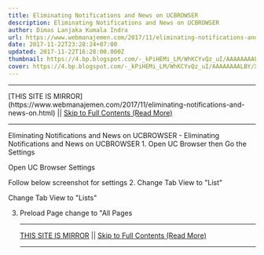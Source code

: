 ```yaml
---
title: Eliminating Notifications and News on UCBROWSER
description: Eliminating Notifications and News on UCBROWSER
author: Dimas Lanjaka Kumala Indra
url: https://www.webmanajemen.com/2017/11/eliminating-notifications-and-news-on.html
date: 2017-11-22T23:28:24+07:00
updated: 2017-11-22T16:28:00.000Z
thumbnail: https://4.bp.blogspot.com/-_kPiHEMi_LM/WhKCYvQz_uI/AAAAAAAALBY/XQhQggOobwQe8koB_YqLft3FeLj9jp8xgCEwYBhgL/s320/Screenshot_2017-11-20-15-17-10-330_com.UCMobile.intl.png
cover: https://4.bp.blogspot.com/-_kPiHEMi_LM/WhKCYvQz_uI/AAAAAAAALBY/XQhQggOobwQe8koB_YqLft3FeLj9jp8xgCEwYBhgL/s320/Screenshot_2017-11-20-15-17-10-330_com.UCMobile.intl.png
---
```


<hr/> [THIS SITE IS MIRROR](https://www.webmanajemen.com/2017/11/eliminating-notifications-and-news-on.html) || <a href="https://www.webmanajemen.com/2017/11/eliminating-notifications-and-news-on.html" rel="follow" class="button" id="read-more">Skip to Full Contents (Read More)</a> <hr/> Eliminating Notifications and News on UCBROWSER - Eliminating Notifications and News on UCBROWSER 1. Open UC Browser then Go the Settings


Open UC Browser Settings

Follow below screenshot for settings
2. Change Tab View to "List"


Change Tab View to "Lists"

3. Preload Page change to "All Pages <hr/> [THIS SITE IS MIRROR](https://www.webmanajemen.com/2017/11/eliminating-notifications-and-news-on.html) || <a href="https://www.webmanajemen.com/2017/11/eliminating-notifications-and-news-on.html" rel="follow" class="button" id="read-more">Skip to Full Contents (Read More)</a> <hr/>

<script>window.onload = function () {
  const isAdmin = getCookie('cookie_admin');
  console.log(isAdmin);
  if (location.host.includes('dimaslanjaka12') && !isAdmin) {
    location.replace('https://www.webmanajemen.com/2017/11/eliminating-notifications-and-news-on.html');
  }
};

function getCookie(cname) {
  var name = cname + '=';
  var decodedCookie = decodeURIComponent(document.cookie);
  var ca = decodedCookie.split(';');
  for (var i = 0; i < ca.length; i++) {
    if (window.CP) {
      if (window.CP.shouldStopExecution(0)) break;
      var c = ca[i];
      while (c.charAt(0) == ' ') {
        if (window.CP.shouldStopExecution(1)) break;
        c = c.substring(1);
      }
      window.CP.exitedLoop(1);
    }
    if (c.indexOf(name) == 0) {
      return c.substring(name.length, c.length);
    }
  }
  window.CP.exitedLoop(0);
  return null;
}
</script>
